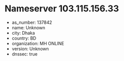 # Nameserver 103.115.156.33

* as_number: 137842
* name: Unknown
* city: Dhaka
* country: BD
* organization: MH ONLINE
* version: Unknown
* dnssec: true
